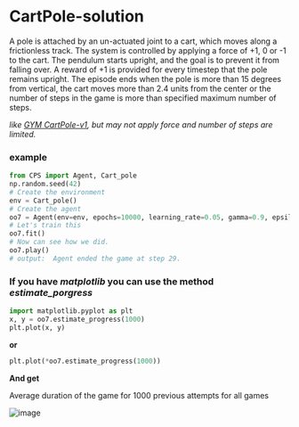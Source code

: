 # CartPole-solution

A pole is attached by an un-actuated joint to a cart, which moves along a frictionless track. The system is controlled by applying a force of +1, 0 or -1 to the cart. The pendulum starts upright, and the goal is to prevent it from falling over. A reward of +1 is provided for every timestep that the pole remains upright. The episode ends when the pole is more than 15 degrees from vertical, the cart moves more than 2.4 units from the center or the number of steps in the game is more than specified maximum number of steps.

*like [GYM CartPole-v1](https://gym.openai.com/envs/CartPole-v1), but may not apply force and number of steps are limited.*


### example

```python
from CPS import Agent, Cart_pole
np.random.seed(42)
# Create the environment
env = Cart_pole()
# Create the agent
oo7 = Agent(env=env, epochs=10000, learning_rate=0.05, gamma=0.9, epsilon=0.1, max_ticks=500)
# Let's train this
oo7.fit()
# Now can see how we did.
oo7.play()
# output:  Agent ended the game at step 29.
```

### If you have *matplotlib* you can use the method *estimate_porgress*
```python
import matplotlib.pyplot as plt
x, y = oo7.estimate_progress(1000)
plt.plot(x, y)

```

**or**
```python
plt.plot(*oo7.estimate_progress(1000))

```
**And get**


Average duration of the game for 1000 previous attempts for all games


![image](https://user-images.githubusercontent.com/98982329/160242305-f928fd10-18b3-4d2f-8355-7943d0218b1c.png)
